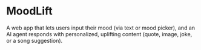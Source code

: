 # MoodLift
A web app that lets users input their mood (via text or mood picker), and an AI agent responds with personalized, uplifting content (quote, image, joke, or a song suggestion).

